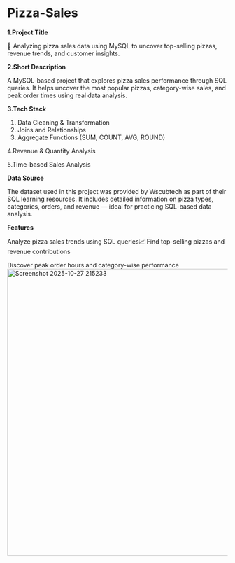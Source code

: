 # Pizza-Sales
**1.Project Title**

🍕 Analyzing pizza sales data using MySQL to uncover top-selling pizzas, revenue trends, and customer insights.

**2.Short Description**

A MySQL-based project that explores pizza sales performance through SQL queries. 
It helps uncover the most popular pizzas, category-wise sales, and peak order times using real data analysis.

**3.Tech Stack**

1. Data Cleaning & Transformation
2. Joins and Relationships
3. Aggregate Functions (SUM, COUNT, AVG, ROUND)
   
4.Revenue & Quantity Analysis

5.Time-based Sales Analysis

**Data Source**

The dataset used in this project was provided by Wscubtech as part of their SQL learning resources. 
It includes detailed information on pizza types, categories, orders, and revenue — ideal for practicing SQL-based data analysis.

**Features**

Analyze pizza sales trends using SQL queries📈
Find top-selling pizzas and revenue contributions

Discover peak order hours and category-wise performance
<img width="1115" height="656" alt="Screenshot 2025-10-27 215233" src="https://github.com/user-attachments/assets/857b8fb7-4221-40a6-b5e1-8c8ed0b7de53" />
